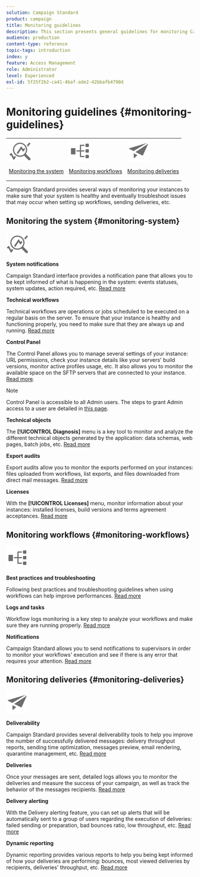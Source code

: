 ```yaml
---
solution: Campaign Standard
product: campaign
title: Monitoring guidelines
description: This section presents general guidelines for monitoring Campaign Standard.
audience: production
content-type: reference
topic-tags: introduction
index: y
feature: Access Management
role: Administrator
level: Experienced
exl-id: 5f25f2b2-ca41-4baf-ade2-42bbafb4790d
---
```

# Monitoring guidelines {#monitoring-guidelines}

<table>
<tr><td><img src="assets/do-not-localize/icon_system.svg" width="60px"><p><a href="#monitoring-system">Monitoring the system</a></p></td>
<td><img src="assets/do-not-localize/icon_workflows.svg" width="60px"><p><a href="#moniroting-workflows">Monitoring workflows</a></p></td>
<td><img src="assets/do-not-localize/icon_send.svg" width="60px"><p><a href="#monitoring-deliveries">Monitoring deliveries</a></p></td></tr>
</table>

Campaign Standard provides several ways of monitoring your instances to make sure that your system is healthy and eventually troubleshoot issues that may occur when setting up workflows, sending deliveries, etc.

## Monitoring the system {#monitoring-system}

<img src="assets/do-not-localize/icon_system.svg" width="60px">

**System notifications**

Campaign Standard interface provides a notification pane that allows you to be kept informed of what is happening in the system: events statuses, system updates, action required, etc. [Read more](../../start/using/interface-description.md#top-bar)


**Technical workflows**

Technical workflows are operations or jobs scheduled to be executed on a regular basis on the server. To ensure that your instance is healthy and functioning properly, you need to make sure that they are always up and running. [Read more](../../administration/using/technical-workflows.md)

**Control Panel**

The Control Panel allows you to manage several settings of your instance: URL permissions, check your instance details like your servers' build versions, monitor active profiles usage, etc. It also allows you to monitor the available space on the SFTP servers that are connected to your instance. [Read more](https://docs.adobe.com/content/help/en/control-panel/using/control-panel-home.html).

>[!NOTE]
>
>Control Panel is accessible to all Admin users. The steps to grant Admin access to a user are detailed in [this page](https://experienceleague.adobe.com/docs/control-panel/using/discover-control-panel/managing-permissions.html?lang=en#discover-control-panel).

**Technical objects**

The **[!UICONTROL Diagnosis]** menu is a key tool to monitor and analyze the different technical objects generated by the application: data schemas, web pages, batch jobs, etc. [Read more](../../developing/using/monitoring-data-model-changes.md)

**Export audits**

Export audits allow you to monitor the exports performed on your instances: files uploaded from workflows, list exports, and files downloaded from direct mail messages.
[Read more](../../administration/using/auditing-export-logs.md)

**Licenses**

With the **[!UICONTROL Licenses]** menu, monitor information about your instances: installed licenses, build versions and terms agreement acceptances.
[Read more](../../administration/using/licenses.md)

## Monitoring workflows {#monitoring-workflows}

<img src="assets/do-not-localize/icon_workflows.svg" width="60px">

**Best practices and troubleshooting**

Following best practices and troubleshooting guidelines when using workflows can help improve performances.
[Read more](../../automating/using/best-practices-workflows.md)

**Logs and tasks**

Workflow logs monitoring is a key step to analyze your workflows and make sure they are running properly.
[Read more](../../automating/using/monitoring-workflow-execution.md#workflow-log-and-tasks)

**Notifications**

Campaign Standard allows you to send notifications to supervisors in order to monitor your workflows' execution and see if there is any error that requires your attention.
[Read more](../../automating/using/monitoring-workflow-execution.md#error-management)

## Monitoring deliveries {#monitoring-deliveries}

<img src="assets/do-not-localize/icon_send.svg" width="60px">

**Deliverability**

Campaign Standard provides several deliverability tools to help you improve the number of successfully delivered messages: delivery throughput reports, sending time optimization, messages preview, email rendering, quarantine management, etc.
[Read more](../../sending/using/about-deliverability.md)

**Deliveries**

Once your messages are sent, detailed logs allows you to monitor the deliveries and measure the success of your campaign, as well as track the behavior of the messages recipients.
[Read more](../../sending/using/monitoring-a-delivery.md)

**Delivery alerting**

With the Delivery alerting feature, you can set up alerts that will be automatically sent to a group of users regarding the execution of deliveries: failed sending or preparation, bad bounces ratio, low throughput, etc.
[Read more](../../sending/using/receiving-alerts-when-failures-happen.md)

**Dynamic reporting**

Dynamic reporting provides various reports to help you being kept informed of how your deliveries are performing: bounces, most viewed deliveries by recipients, deliveries' throughput, etc.
[Read more](../../reporting/using/about-dynamic-reports.md)
